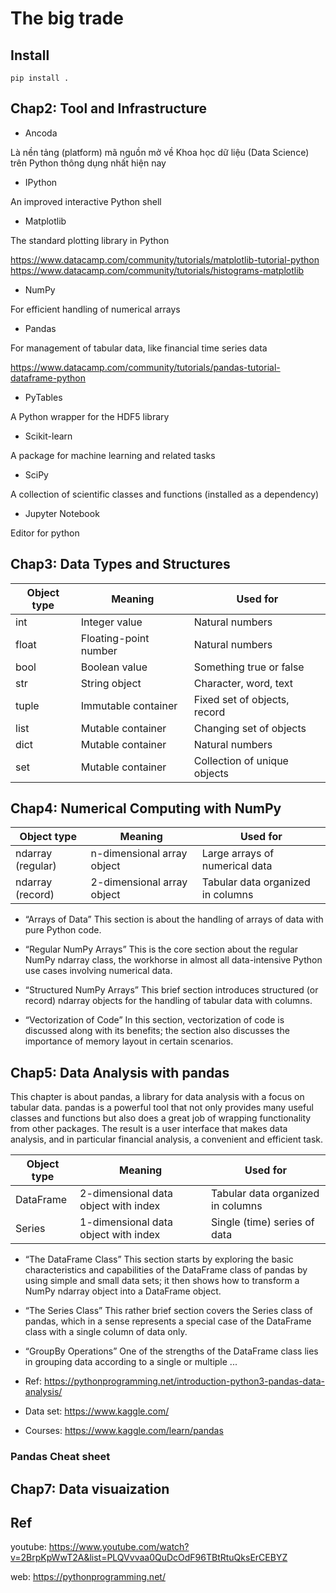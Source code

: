 # The big trade

## Install
```shellscript
pip install .
```

## Chap2: Tool and Infrastructure

- Ancoda

Là nền tảng (platform) mã nguồn mở về Khoa học dữ liệu (Data Science) trên Python thông dụng nhất hiện nay

- IPython

An improved interactive Python shell

- Matplotlib

The standard plotting library in Python

https://www.datacamp.com/community/tutorials/matplotlib-tutorial-python
https://www.datacamp.com/community/tutorials/histograms-matplotlib

- NumPy

For efficient handling of numerical arrays

- Pandas

For management of tabular data, like financial time series data

https://www.datacamp.com/community/tutorials/pandas-tutorial-dataframe-python

- PyTables

A Python wrapper for the HDF5 library

- Scikit-learn

A package for machine learning and related tasks

- SciPy

A collection of scientific classes and functions (installed as a dependency)

- Jupyter Notebook

Editor for python

## Chap3: Data Types and Structures

| Object type | Meaning               | Used for                     |
| ----------- | --------------------- | ---------------------------- |
| int         | Integer value         | Natural numbers              |
| float       | Floating-point number | Natural numbers              |
| bool        | Boolean value         | Something true or false      |
| str         | String object         | Character, word, text        |
| tuple       | Immutable container   | Fixed set of objects, record |
| list        | Mutable container     | Changing set of objects      |
| dict        | Mutable container     | Natural numbers              |
| set         | Mutable container     | Collection of unique objects |

## Chap4: Numerical Computing with NumPy

| Object type       | Meaning                    | Used for                          |
| ----------------- | -------------------------- | --------------------------------- |
| ndarray (regular) | n-dimensional array object | Large arrays of numerical data    |
| ndarray (record)  | 2-dimensional array object | Tabular data organized in columns |

- “Arrays of Data”
  This section is about the handling of arrays of data with pure Python code.

- “Regular NumPy Arrays”
  This is the core section about the regular NumPy ndarray class, the workhorse in almost all data-intensive Python use cases involving numerical data.

- “Structured NumPy Arrays”
  This brief section introduces structured (or record) ndarray objects for the handling of tabular data with columns.

- “Vectorization of Code”
  In this section, vectorization of code is discussed along with its benefits; the section also discusses the importance of memory layout in certain scenarios.

## Chap5: Data Analysis with pandas

This chapter is about pandas, a library for data analysis with a focus on tabular data. pandas is a powerful tool that not only provides many useful classes and functions but also does a great job of wrapping functionality from other packages. The result is a user interface that makes data analysis, and in particular financial analysis, a convenient and efficient task.

| Object type | Meaning                              | Used for                          |
| ----------- | ------------------------------------ | --------------------------------- |
| DataFrame   | 2-dimensional data object with index | Tabular data organized in columns |
| Series      | 1-dimensional data object with index | Single (time) series of data      |

- “The DataFrame Class”
  This section starts by exploring the basic characteristics and capabilities of the DataFrame class of pandas by using simple and small data sets; it then shows how to transform a NumPy ndarray object into a DataFrame object.

- “The Series Class”
  This rather brief section covers the Series class of pandas, which in a sense represents a special case of the DataFrame class with a single column of data only.

- “GroupBy Operations”
  One of the strengths of the DataFrame class lies in grouping data according to a single or multiple ...

- Ref: https://pythonprogramming.net/introduction-python3-pandas-data-analysis/
- Data set: https://www.kaggle.com/
- Courses: https://www.kaggle.com/learn/pandas

### Pandas Cheat sheet

## Chap7: Data visuaization

## Ref

youtube: https://www.youtube.com/watch?v=2BrpKpWwT2A&list=PLQVvvaa0QuDcOdF96TBtRtuQksErCEBYZ

web: https://pythonprogramming.net/
